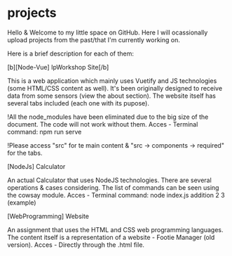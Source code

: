 # projects

Hello & Welcome to my little space on GitHub.
Here I will ocassionally upload projects from the past/that I'm currently working on.

Here is a brief description for each of them:

[b][Node-Vue] IpWorkshop Site[/b]

This is a web application which mainly uses Vuetify and JS technologies (some HTML/CSS content as well).
It's been originally designed to receive data from some sensors (view the about section).
The website itself has several tabs included (each one with its pupose).

!All the node_modules have been eliminated due to the big size of the document. The code will not work without them.
Acces - Terminal command: npm run serve

!Please access "src" for te main content & "src -> components -> required" for the tabs.


[NodeJs] Calculator

An actual Calculator that uses NodeJS technologies. There are several operations & cases considering. 
The list of commands can be seen using the cowsay module.
Acces - Terminal command: node index.js addition 2 3 (example)


[WebProgramming] Website

An assignment that uses the HTML and CSS web programming languages.
The content itself is a representation of a website - Footie Manager (old version).
Acces - Directly through the .html file.

